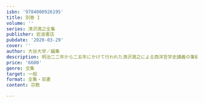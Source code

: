 ```yaml
---
isbn: '9784000926195'
title: 別巻 I
volume: ''
series: 清沢満之全集
publisher: 岩波書店
pubdate: '2020-03-29'
cover: ''
author: 大谷大学／編集
description: 明治二二年から二五年にかけて行われた清沢満之による西洋哲学史講義の筆録三冊を翻刻して収録する．
price: '6600'
genre: 全集
target: 一般
format: 全集・双書
content: 宗教

---
```

